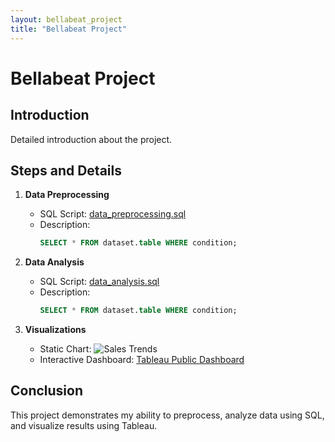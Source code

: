 ```yaml
---
layout: bellabeat_project
title: "Bellabeat Project"
---
```


# Bellabeat Project

## Introduction
Detailed introduction about the project.

## Steps and Details
1. **Data Preprocessing**
   - SQL Script: [data_preprocessing.sql](SQL/data_preprocessing.sql)
   - Description: 
     ```sql
     SELECT * FROM dataset.table WHERE condition;
     ```

2. **Data Analysis**
   - SQL Script: [data_analysis.sql](SQL/data_analysis.sql)
   - Description:
     ```sql
     SELECT * FROM dataset.table WHERE condition;
     ```

3. **Visualizations**
   - Static Chart: ![Sales Trends](Charts/sales_trends.png)
   - Interactive Dashboard: [Tableau Public Dashboard](https://public.tableau.com/views/your-dashboard)

## Conclusion
This project demonstrates my ability to preprocess, analyze data using SQL, and visualize results using Tableau.
